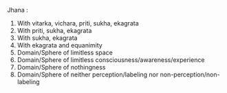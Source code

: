 Jhana :

  1. With vitarka, vichara, priti, sukha, ekagrata
  2. With priti, sukha, ekagrata
  3. With sukha, ekagrata
  4. With ekagrata and equanimity
  5. Domain/Sphere of limitless space
  6. Domain/Sphere of limitless consciousness/awareness/experience 
  7. Domain/Sphere of nothingness
  8. Domain/Sphere of neither perception/labeling nor non-perception/non-labeling
